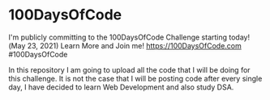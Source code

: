 # 100DaysOfCode

I'm publicly committing to the 100DaysOfCode Challenge starting today!(May 23, 2021) Learn More and Join me!
 https://100DaysOfCode.com
 #100DaysOfCode
 
In this repository I am going to upload all the code that I will be doing for this challenge. 
It is not the case that I will be posting code after every single day, I have decided to learn Web Development and also study DSA.   
